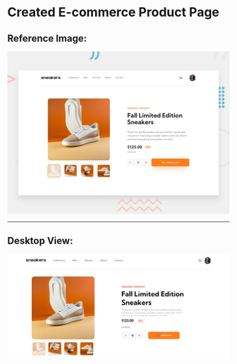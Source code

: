 # Created E-commerce Product Page

## Reference Image:
![](./desktop-preview.jpg)

***

## Desktop View:
![](./screenshot/week-3.png)

